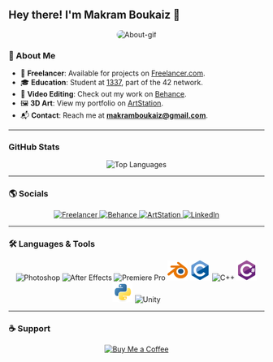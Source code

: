 ## Hey there! I'm Makram Boukaiz 👋

<div align="center">
  <img src="https://github.com/BoukaizMakram/BoukaizMakram/blob/main/Comp%201%20(1).gif" alt="About-gif" style="border-radius: 20px;">
</div>

### 🚀 About Me

- 💼 **Freelancer**: Available for projects on [Freelancer.com](https://www.freelancer.com/u/MakramB).
- 🎓 **Education**: Student at [1337](https://1337.ma/en/), part of the 42 network.
- 🎥 **Video Editing**: Check out my work on [Behance](https://www.behance.net/makramboukaiz1).
- 🖼️ **3D Art**: View my portfolio on [ArtStation](https://www.artstation.com/makramboukaiz).
- 📬 **Contact**: Reach me at **makramboukaiz@gmail.com**.

---

### GitHub Stats

<p align="center">
  <img src="https://github-readme-stats.vercel.app/api/top-langs/?username=BoukaizMakram&layout=compact&theme=tokyonight&hide_border=true" alt="Top Languages" />
</p>

---

### 🌎 Socials
<p align="center">
  <a href="https://www.freelancer.com/u/MakramB" target="blank">
    <img src="https://www.f-cdn.com/assets/main/en/assets/app-icons/icon-512x512.png" alt="Freelancer" height="30" width="30" />
  </a>
  <a href="https://www.behance.net/makramboukaiz1" target="blank">
    <img src="https://raw.githubusercontent.com/rahuldkjain/github-profile-readme-generator/master/src/images/icons/Social/behance.svg" alt="Behance" height="30" width="30" />
  </a>
  <a href="https://www.artstation.com/makramboukaiz" target="blank">
    <img src="https://cdn4.iconfinder.com/data/icons/logos-and-brands/512/27_Artstation_logo_logos-512.png" alt="ArtStation" height="30" width="30" />
  </a>
  <a href="https://www.linkedin.com/in/boukaiz-makram/" target="blank">
    <img src="https://upload.wikimedia.org/wikipedia/commons/c/ca/LinkedIn_logo_initials.png" alt="LinkedIn" height="30" width="30" />
  </a>
</p>

---

### 🛠️ Languages & Tools
<p align="center">
  <img src="https://upload.wikimedia.org/wikipedia/commons/thumb/a/af/Adobe_Photoshop_CC_icon.svg/1051px-Adobe_Photoshop_CC_icon.svg.png" alt="Photoshop" width="40" height="40"/>
  <img src="https://upload.wikimedia.org/wikipedia/commons/thumb/c/cb/Adobe_After_Effects_CC_icon.svg/512px-Adobe_After_Effects_CC_icon.svg.png" alt="After Effects" width="40" height="40"/>
  <img src="https://upload.wikimedia.org/wikipedia/commons/4/40/Adobe_Premiere_Pro_CC_icon.svg" alt="Premiere Pro" width="40" height="40"/>
  <img src="https://raw.githubusercontent.com/devicons/devicon/master/icons/blender/blender-original.svg" alt="Blender" width="40" height="40"/>
  <img src="https://raw.githubusercontent.com/devicons/devicon/master/icons/c/c-original.svg" alt="C" width="40" height="40"/>
  <img src="https://upload.wikimedia.org/wikipedia/commons/thumb/1/18/ISO_C%2B%2B_Logo.svg/1822px-ISO_C%2B%2B_Logo.svg.png" alt="C++" width="40" height="40"/>
  <img src="https://raw.githubusercontent.com/devicons/devicon/master/icons/csharp/csharp-original.svg" alt="C#" width="40" height="40"/>
  <img src="https://raw.githubusercontent.com/devicons/devicon/master/icons/python/python-original.svg" alt="Python" width="40" height="40"/>
  <img src="https://www.vectorlogo.zone/logos/unity3d/unity3d-icon.svg" alt="Unity" width="40" height="40"/>
</p>

---

### ☕ Support
<p align="center">
  <a href="https://www.buymeacoffee.com/makramboukaiz" target="blank">
    <img src="https://cdn.buymeacoffee.com/buttons/v2/default-yellow.png" height="50" width="210" alt="Buy Me a Coffee" />
  </a>
</p>
